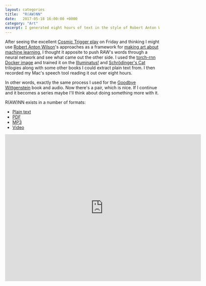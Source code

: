 ```yaml
---
layout: categories
title:  "R(AW)NN"
date:   2017-05-18 16:00:00 +0000
category: "Art"
excerpt: I generated eight hours of text in the style of Robert Anton Wilson. 
---
```


After seeing the excellent [Cosmic Trigger play](https://cosmictriggerplay.com) on Friday and thinking I might use [Robert Anton Wilson](https://en.wikipedia.org/wiki/Robert_Anton_Wilson)'s approaches as a framework for [making art about machine learning](http://art.peteashton.com/instructions-for-humans/), I thought it apposite to push RAW's words through a neural network and see what came out the other side. I used the [torch-rnn Docker image](https://hub.docker.com/r/crisbal/torch-rnn/) and trained it on the [Illuminatus!](https://en.wikipedia.org/wiki/The_Illuminatus!_Trilogy) and [Schrödinger's Cat](https://en.wikipedia.org/wiki/Schrödinger%27s_Cat_Trilogy) trilogies along with some other books I could extract plain text from. I then recorded my Mac's speech tool reading it out over eight hours.

In other words, exactly the same process I used for the [Goodbye Wittgenstein](http://art.peteashton.com/goodbye-wittgenstein/) book and audio. Now there's a pair, which is nice. If I continue and it becomes a series maybe I'll think about doing something more with it.

R(AW)NN exists in a number of formats:

-	[Plain text](https://www.dropbox.com/s/0jr60jg6rfd8f5q/RAWnn_text.txt?dl=1)  
- [PDF](https://www.dropbox.com/s/qu3sfgelz9fit04/RAWnn_text.pdf?dl=1) 
- [MP3](https://www.dropbox.com/s/0f3vu2m7gqnn2aq/RAWnn-audio.mp3?dl=1) 
- [Video](https://vimeo.com/217977340)

<iframe src="https://player.vimeo.com/video/217977340" width="640" height="480" frameborder="0" webkitallowfullscreen mozallowfullscreen allowfullscreen></iframe>

